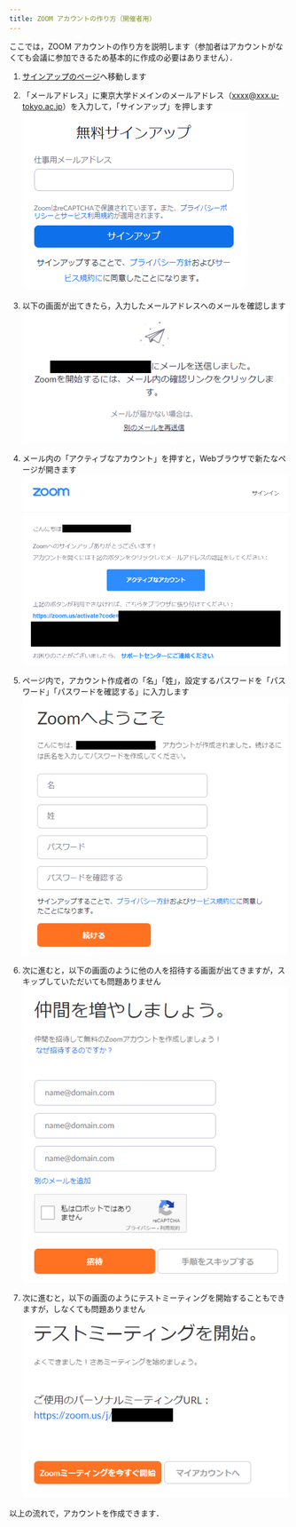 ```yaml
---
title: ZOOM アカウントの作り方（開催者用）
---
```


ここでは，ZOOM アカウントの作り方を説明します（参加者はアカウントがなくても会議に参加できるため基本的に作成の必要はありません）．  

1. <a href="https://zoom.us/signup" target="_blank">サインアップのページ</a>へ移動します
1. 「メールアドレス」に東京大学ドメインのメールアドレス（xxxx@xxx.u-tokyo.ac.jp）を入力して，「サインアップ」を押します  
  ![](img/zoom_signup_form.png)
  
1. 以下の画面が出てきたら，入力したメールアドレスへのメールを確認します  
  ![](img/zoom_signup_email_confirmation.png)
  
1. メール内の「アクティブなアカウント」を押すと，Webブラウザで新たなページが開きます  
  ![](img/zoom_signup_email.png)
  
1. ページ内で，アカウント作成者の「名」「姓」，設定するパスワードを「パスワード」「パスワードを確認する」に入力します  
  ![](img/zoom_signup_form2.png)
  
1. 次に進むと，以下の画面のように他の人を招待する画面が出てきますが，スキップしていただいても問題ありません  
  ![](img/zoom_signup_form3.png)
  
1. 次に進むと，以下の画面のようにテストミーティングを開始することもできますが，しなくても問題ありません  
  ![](img/zoom_signup_form4.png)
  

以上の流れで，アカウントを作成できます．
